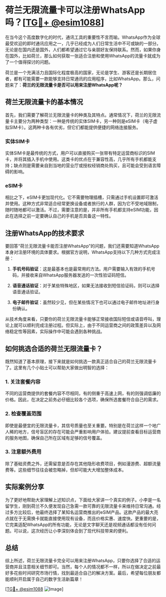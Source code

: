 # 荷兰无限流量卡可以注册WhatsApp吗？[[TG💪+ @esim1088](https://t.me/s/esim1088)]

在当今这个高度数字化的时代，通讯工具的重要性不言而喻。WhatsApp作为全球最受欢迎的即时通讯应用之一，几乎已经成为人们日常生活中不可或缺的一部分。无论是在国内还是国外，人们都希望通过它与亲朋好友保持联系。然而，如果你身在国外，比如荷兰，那么如何获取一张适合注册和使用WhatsApp的流量卡就成为了一个值得探讨的问题。

荷兰是一个充满活力且国际化程度极高的国家，无论是学生、游客还是长期居住者，都有可能需要一款能够支持日常通讯的应用程序，比如WhatsApp。那么，问题来了：**荷兰的无限流量卡是否可以用来注册WhatsApp呢？**

## 荷兰无限流量卡的基本情况

首先，我们需要了解荷兰无限流量卡的种类及其特点。通常情况下，荷兰的无限流量卡主要分为两种类型：一种是传统的实体SIM卡，另一种则是eSIM卡（电子虚拟SIM卡）。这两种卡各有优劣，但它们都能提供便捷的网络连接服务。

### 实体SIM卡
实体SIM卡是最传统的方式，用户可以直接购买一张带有特定运营商标识的SIM卡，并将其插入手机中使用。这类卡的优点在于兼容性高，几乎所有手机都能支持；缺点则是需要亲自到当地的营业厅或授权经销商处购买，且可能会受到语言障碍的影响。

### eSIM卡
相比之下，eSIM卡更加现代化。它不需要物理插槽，只需通过手机设置即可激活并使用。这种方式非常适合经常更换设备或者旅行的人群，因为它不受地域限制，随时随地都可以激活。不过，需要注意的是，并非所有手机都支持eSIM功能，因此在选择之前一定要确认自己的手机是否具备这一特性。

## 注册WhatsApp的技术要求

要回答“荷兰无限流量卡能否注册WhatsApp”的问题，我们还需要知道WhatsApp本身对注册环境的具体要求。根据官方说明，WhatsApp支持以下几种方式完成注册：

1. **手机号码验证**：这是最基本也是最常用的方法。用户需要输入有效的手机号码，并接收来自WhatsApp服务器发送的一次性验证码短信。
   
2. **语音通话验证**：对于某些特殊地区，如果无法接收到短信验证码，则可以选择语音通话验证。

3. **电子邮件验证**：虽然较少见，但在某些情况下也可以通过电子邮件地址进行身份确认。

从技术角度来看，只要你的荷兰无限流量卡能够正常接收国际短信或语音呼叫，理论上就可以顺利完成注册过程。但实际上，由于不同运营商之间的政策差异以及网络稳定性等因素，实际操作中可能会遇到各种挑战。

## 如何挑选合适的荷兰无限流量卡？

既然知道了基本原理，接下来就是如何挑选一款真正适合自己的荷兰无限流量卡了。这里有几个小贴士可以帮助大家做出明智的选择：

### 1. 关注套餐内容
不同的运营商提供的套餐内容不尽相同，有的侧重于高速上网，有的则强调低廉的价格。因此，在决定之前务必仔细比较各个选项，确保所选套餐符合自己的需求。

### 2. 检查覆盖范围
即使是最便宜的无限流量卡，其信号质量也至关重要。特别是在荷兰这样一个地广人稀的地方，信号盲区的存在可能会严重影响用户体验。建议提前查看目标运营商的服务地图，确保自己所在区域有足够的信号覆盖。

### 3. 注意额外费用
除了基础资费之外，还需留意是否存在其他隐形收费项目，例如漫游费、超额流量费等。这些细节往往会被忽略掉，但却可能大大增加整体成本。

## 实际案例分享

为了更好地帮助大家理解上述知识点，下面给大家讲一个真实的例子。小李是一名留学生，刚到荷兰不久便发现自己急需一款可靠的无限流量卡来维持日常沟通。经过多方比较后，他最终选择了某知名运营商推出的eSIM产品。这款产品的最大亮点就在于无需换卡就能直接使用现有设备，而且价格实惠、速度快。更重要的是，它完美适配WhatsApp的所有功能，无论是文字聊天还是视频通话都没有任何问题。可以说，这次经历让小李深刻体会到了现代科技带来的便利。

## 总结

综上所述，荷兰无限流量卡完全可以用来注册WhatsApp，只要你选择了合适的运营商并且注意相关细节即可。当然，每个人的情况都不一样，所以在做决定之前最好多花些时间研究市场行情，找到最适合自己的解决方案。最后，希望每位朋友都能顺利开启属于自己的数字生活新篇章！

[[TG💪+ @esim1088](https://t.me/s/esim1088) ![Image](https://i.postimg.cc/4NQfJmqS/Snipaste-2025-05-13-00-14-12.png)]